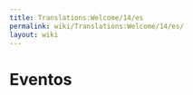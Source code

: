 ```yaml
---
title: Translations:Welcome/14/es
permalink: wiki/Translations:Welcome/14/es/
layout: wiki
---
```


# Eventos
